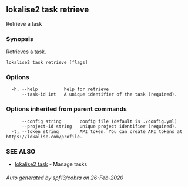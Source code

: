 ## lokalise2 task retrieve

Retrieve a task

### Synopsis

Retrieves a task.

```
lokalise2 task retrieve [flags]
```

### Options

```
  -h, --help          help for retrieve
      --task-id int   A unique identifier of the task (required).
```

### Options inherited from parent commands

```
      --config string       config file (default is ./config.yml)
      --project-id string   Unique project identifier (required).
  -t, --token string        API token. You can create API tokens at https://lokalise.com/profile.
```

### SEE ALSO

* [lokalise2 task](lokalise2_task.md)	 - Manage tasks

###### Auto generated by spf13/cobra on 26-Feb-2020
